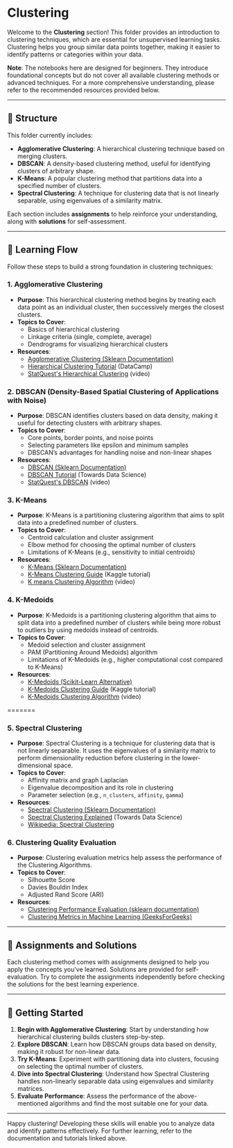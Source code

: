 # Clustering

Welcome to the **Clustering** section! This folder provides an introduction to clustering techniques, which are essential for unsupervised learning tasks. Clustering helps you group similar data points together, making it easier to identify patterns or categories within your data.

**Note**: The notebooks here are designed for beginners. They introduce foundational concepts but do not cover all available clustering methods or advanced techniques. For a more comprehensive understanding, please refer to the recommended resources provided below.

---

## 📂 Structure

This folder currently includes:
- **Agglomerative Clustering**: A hierarchical clustering technique based on merging clusters.
- **DBSCAN**: A density-based clustering method, useful for identifying clusters of arbitrary shape.
- **K-Means**: A popular clustering method that partitions data into a specified number of clusters.
- **Spectral Clustering**: A technique for clustering data that is not linearly separable, using eigenvalues of a similarity matrix.

Each section includes **assignments** to help reinforce your understanding, along with **solutions** for self-assessment.

---

## 🔗 Learning Flow

Follow these steps to build a strong foundation in clustering techniques:

### 1. **Agglomerative Clustering**
   - **Purpose**: This hierarchical clustering method begins by treating each data point as an individual cluster, then successively merges the closest clusters.
   - **Topics to Cover**:
     - Basics of hierarchical clustering
     - Linkage criteria (single, complete, average)
     - Dendrograms for visualizing hierarchical clusters
   - **Resources**:
     - [Agglomerative Clustering (Sklearn Documentation)](https://scikit-learn.org/stable/modules/generated/sklearn.cluster.AgglomerativeClustering.html)
     - [Hierarchical Clustering Tutorial](https://www.datacamp.com/tutorial/hierarchical-clustering-python) (DataCamp)
     - [StatQuest's Hierarchical Clustering](https://www.youtube.com/watch?v=7xHsRkOdVwo) (video)

### 2. **DBSCAN (Density-Based Spatial Clustering of Applications with Noise)**
   - **Purpose**: DBSCAN identifies clusters based on data density, making it useful for detecting clusters with arbitrary shapes.
   - **Topics to Cover**:
     - Core points, border points, and noise points
     - Selecting parameters like epsilon and minimum samples
     - DBSCAN’s advantages for handling noise and non-linear shapes
   - **Resources**:
     - [DBSCAN (Sklearn Documentation)](https://scikit-learn.org/stable/modules/generated/sklearn.cluster.DBSCAN.html)
     - [DBSCAN Tutorial](https://towardsdatascience.com/dbscan-clustering-algorithm-5e3c78e021eb) (Towards Data Science)
     - [StatQuest's DBSCAN](https://www.youtube.com/watch?v=RDZUdRsdvOU) (video)

### 3. **K-Means**
   - **Purpose**: K-Means is a partitioning clustering algorithm that aims to split data into a predefined number of clusters.
   - **Topics to Cover**:
     - Centroid calculation and cluster assignment
     - Elbow method for choosing the optimal number of clusters
     - Limitations of K-Means (e.g., sensitivity to initial centroids)
   - **Resources**:
     - [K-Means (Sklearn Documentation)](https://scikit-learn.org/stable/modules/generated/sklearn.cluster.KMeans.html)
     - [K-Means Clustering Guide](https://www.kaggle.com/code/kandij/k-means-clustering-tutorial/notebook) (Kaggle tutorial)
     - [K means Clustering Algorithm](https://www.youtube.com/watch?v=EItlUEPCIzM) (video)


### 4. **K-Medoids**  
  - **Purpose**: K-Medoids is a partitioning clustering algorithm that aims to split data into a predefined number of clusters while being more robust to outliers by using medoids instead of 
    centroids.  
  - **Topics to Cover**:  
    - Medoid selection and cluster assignment  
    - PAM (Partitioning Around Medoids) algorithm  
    - Limitations of K-Medoids (e.g., higher computational cost compared to K-Means)  
  - **Resources**:  
    - [K-Medoids (Scikit-Learn Alternative)](https://scikit-learn-extra.readthedocs.io/en/stable/generated/sklearn_extra.cluster.KMedoids.html)  
    - [K-Medoids Clustering Guide](https://www.kaggle.com/code/farzanehkh/k-medoids-clustering) (Kaggle tutorial)  
    - [K-Medoids Clustering Algorithm](https://www.youtube.com/watch?v=2qzxYfuY5aM) (video)  

=======
### 5. **Spectral Clustering**
   - **Purpose**: Spectral Clustering is a technique for clustering data that is not linearly separable. It uses the eigenvalues of a similarity matrix to perform dimensionality reduction before clustering in the lower-dimensional space.
   - **Topics to Cover**:
     - Affinity matrix and graph Laplacian
     - Eigenvalue decomposition and its role in clustering
     - Parameter selection (e.g., `n_clusters`, `affinity`, `gamma`)
   - **Resources**:
     - [Spectral Clustering (Sklearn Documentation)](https://scikit-learn.org/stable/modules/generated/sklearn.cluster.SpectralClustering.html)
     - [Spectral Clustering Explained](https://towardsdatascience.com/spectral-clustering-aba2640c0d5b) (Towards Data Science)
     - [Wikipedia: Spectral Clustering](https://en.wikipedia.org/wiki/Spectral_clustering)


### 6. **Clustering Quality Evaluation**
   - **Purpose**: Clustering evaluation metrics help assess the performance of the Clustering Algorithms.
   - **Topics to Cover**:
     - Silhouette Score
     - Davies Bouldin Index
     - Adjusted Rand Score (ARI)
   - **Resources**:
     - [Clustering Performance Evaluation (sklearn documentation)](https://scikit-learn.org/stable/modules/clustering.html#clustering-performance-evaluation)
     - [Clustering Metrics in Machine Learning (GeeksForGeeks)](https://www.geeksforgeeks.org/clustering-metrics/)

---

## 📝 Assignments and Solutions

Each clustering method comes with assignments designed to help you apply the concepts you've learned. Solutions are provided for self-evaluation. Try to complete the assignments independently before checking the solutions for the best learning experience.

---

## 🏁 Getting Started

1. **Begin with Agglomerative Clustering**: Start by understanding how hierarchical clustering builds clusters step-by-step.
2. **Explore DBSCAN**: Learn how DBSCAN groups data based on density, making it robust for non-linear data.
3. **Try K-Means**: Experiment with partitioning data into clusters, focusing on selecting the optimal number of clusters.
4. **Dive into Spectral Clustering**: Understand how Spectral Clustering handles non-linearly separable data using eigenvalues and similarity matrices.
5. **Evaluate Performance**: Assess the performance of the above-mentioned algorithms and find the most suitable one for your data.

---

Happy clustering! Developing these skills will enable you to analyze data and identify patterns effectively. For further learning, refer to the documentation and tutorials linked above.